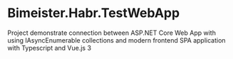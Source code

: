 # Bimeister.Habr.TestWebApp
Project demonstrate connection between ASP.NET Core Web App with using IAsyncEnumerable collections and modern frontend SPA application with Typescript and Vue.js 3
